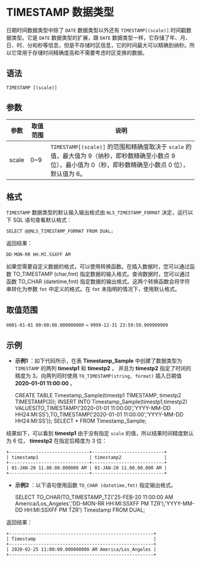 TIMESTAMP 数据类型 
===================================



日期时间数据类型中除了 `DATE` 数据类型以外还有 `TIMESTAMP[(scale)]` 时间戳数据类型。它是 `DATE` 数据类型的扩展，跟 `DATE` 数据类型一样，它存储了年、月、日、时、分和秒等信息，但是不存储时区信息，它的时间最大可以精确到纳秒。所以它常用于存储时间精确度高和不需要考虑时区变换的数据。

语法 
--------------

    TIMESTAMP [(scale)]



参数 
--------------



|  参数   | 取值范围 |                                                 说明                                                  |
|-------|------|-----------------------------------------------------------------------------------------------------|
| scale | 0\~9 | `TIMESTAMP[(scale)]` 的范围和精确度取决于 `scale` 的值，最大值为 9（纳秒，即秒数精确至小数点 9 位），最小值为 0（秒，即秒数精确至小数点 0 位），默认值为 6。 |



格式 
--------------

`TIMESTAMP` 数据类型的默认输入输出格式由 `NLS_TIMESTAMP_FORMAT` 决定，运行以下 SQL 语句查看默认格式：

    SELECT @@NLS_TIMESTAMP_FORMAT FROM DUAL;



返回结果：

    DD-MON-RR HH.MI.SSXFF AM



如果您需要自定义数据的格式，可以使用转换函数。在插入数据时，您可以通过函数 TO_TIMESTAMP (char,fmt) 指定数据的输入格式。查询数据时，您可以通过函数 TO_CHAR (datetime,fmt) 指定数据的输出格式。这两个转换函数会将字符串转化为参数 `fmt` 中定义的格式。在 `fmt` 未指明的情况下，使用默认格式。

取值范围 
----------------

`0001-01-01 00:00:00.000000000` \~ `9999-12-31 23:59:59.999999999`

示例 
--------------

* **示例1** ：如下代码所示，在表 **Timestamp_Sample** 中创建了数据类型为 `TIMESTAMP` 的两列 **timestp1** 和 **timestp2** ， 并且为 **timestp2** 指定了时间的精度为 3。向两列同时使用 `TO_TIMESTAMP(string, format)` 插入日期值 **2020-01-01 11:00:00** 。

  




    CREATE TABLE Timestamp_Sample(timestp1 TIMESTAMP, timestp2 TIMESTAMP(3));
    INSERT INTO Timestamp_Sample(timestp1,timestp2) VALUES(TO_TIMESTAMP('2020-01-01 11:00:00','YYYY-MM-DD HH24:MI:SS'),TO_TIMESTAMP('2020-01-01 11:00:00','YYYY-MM-DD HH24:MI:SS')); 
    SELECT * FROM Timestamp_Sample;



结果如下，可以看到 **timestp1** 由于没有指定 `scale` 的值，所以结果时间精度默认为 6 位， **timestp2** 在指定后精度为 3 位：

    +------------------------------+---------------------------+
    | timestamp1                   | timestamp2                |
    +------------------------------+---------------------------+
    | 01-JAN-20 11.00.00.000000 AM | 01-JAN-20 11.00.00.000 AM |
    +------------------------------+---------------------------+





* **示例2** ：以下语句使用函数 `TO_CHAR (datetime,fmt)` 指定输出格式。

  




    SELECT TO_CHAR(TO_TIMESTAMP_TZ('25-FEB-20 11:00:00 AM America/Los_Angeles','DD-MON-RR HH:MI:SSXFF PM TZR'),'YYYY-MM-DD HH:MI:SSXFF PM TZR') Timestamp 
    FROM DUAL;



返回结果：

    +------------------------------------------------------+
    | Timestamp                                            |
    +------------------------------------------------------+
    | 2020-02-25 11:00:00.000000000 AM America/Los_Angeles |
    +------------------------------------------------------+


